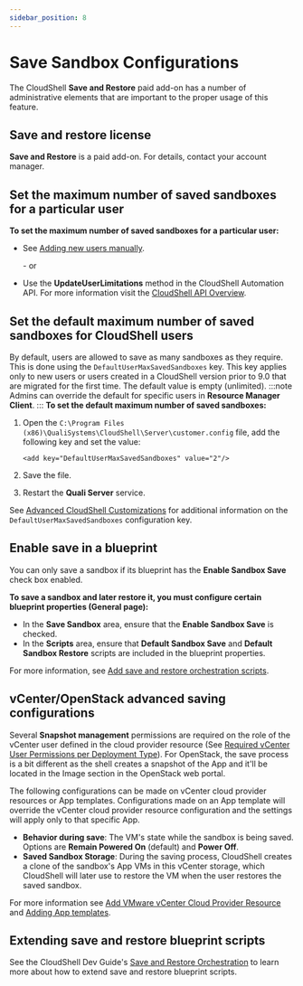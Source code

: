 ```yaml
---
sidebar_position: 8
---
```


# Save Sandbox Configurations

The CloudShell **Save and Restore** paid add-on has a number of administrative elements that are important to the proper usage of this feature.

## Save and restore license

**Save and Restore** is a paid add-on. For details, contact your account manager.

## Set the maximum number of saved sandboxes for a particular user

**To set the maximum number of saved sandboxes for a particular user:**

- See [Adding new users manually](../../cloudshell-identity-management/managing-users/managing-cloudshell-users.md#adding-new-users-manually).
    
    \- or
    
- Use the **UpdateUserLimitations** method in the CloudShell Automation API. For more information visit the [CloudShell API Overview](../../../api-guide/cs-api-overview.md).

## Set the default maximum number of saved sandboxes for CloudShell users

By default, users are allowed to save as many sandboxes as they require. This is done using the `DefaultUserMaxSavedSandboxes` key. This key applies only to new users or users created in a CloudShell version prior to 9.0 that are migrated for the first time. The default value is empty (unlimited).
:::note
Admins can override the default for specific users in **Resource Manager Client**.
:::
**To set the default maximum number of saved sandboxes:**

1. Open the `C:\Program Files (x86)\QualiSystems\CloudShell\Server\customer.config` file, add the following key and set the value:
    
    `<add key="DefaultUserMaxSavedSandboxes" value="2"/>`
    
2. Save the file.
3. Restart the **Quali Server** service.

See [Advanced CloudShell Customizations](./advanced-cloudshell-customizations.md) for additional information on the `DefaultUserMaxSavedSandboxes` configuration key.

## Enable save in a blueprint

You can only save a sandbox if its blueprint has the **Enable Sandbox Save** check box enabled.

**To save a sandbox and later restore it, you must configure certain blueprint properties (General page):**

- In the **Save Sandbox** area, ensure that the **Enable Sandbox Save** is checked.
- In the **Scripts** area, ensure that **Default Sandbox Save** and **Default Sandbox Restore** scripts are included in the blueprint properties.

For more information, see [Add save and restore orchestration scripts](../../../portal/blueprints/creating-blueprints/blueprint-properties/configure-orchestration.md#add-save-and-restore-orchestration-scripts).

## vCenter/OpenStack advanced saving configurations

Several **Snapshot management** permissions are required on the role of the vCenter user defined in the cloud provider resource (See [Required vCenter User Permissions per Deployment Type](../../supported-cloud-providers-in-cloudshell/private-cloud-provider-support-in-cloudshell/vmware-vcenter-integration-and-configuration/required-vcenter-user-permissions-per-deployment-type.md)). For OpenStack, the save process is a bit different as the shell creates a snapshot of the App and it'll be located in the Image section in the OpenStack web portal.

The following configurations can be made on vCenter cloud provider resources or App templates. Configurations made on an App template will override the vCenter cloud provider resource configuration and the settings will apply only to that specific App.

- **Behavior during save**: The VM's state while the sandbox is being saved. Options are **Remain Powered On** (default) and **Power Off**.
- **Saved Sandbox Storage**: During the saving process, CloudShell creates a clone of the sandbox's App VMs in this vCenter storage, which CloudShell will later use to restore the VM when the user restores the saved sandbox.

For more information see [Add VMware vCenter Cloud Provider Resource](../../supported-cloud-providers-in-cloudshell/private-cloud-provider-support-in-cloudshell/vmware-vcenter-integration-and-configuration/add-vmware-vcenter-cloud-provider-resource.md) and [Adding App templates](../../cloudshell-manage-dashboard/manage-app-templates/index.md#adding-app-templates).

## Extending save and restore blueprint scripts

See the CloudShell Dev Guide's [Save and Restore Orchestration](../../../devguide/develop-orch-scripts/cs-oob-orch/index.md#save-and-restore-orchestration) to learn more about how to extend save and restore blueprint scripts.
